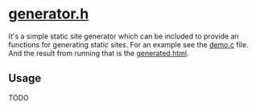 # [generator.h](https://github.com/Aleman778/website_generator/blob/main/generator.h)
                
It's a simple static site generator which can be included to provide an functions for generating static sites. For an example see the [demo.c](https://github.com/Aleman778/website_generator/blob/main/demo.c) file. And the result
from running that is the [generated.html](https://github.com/Aleman778/website_generator/blob/main/generated.html).

## Usage
TODO
                
